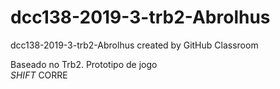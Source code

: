 # dcc138-2019-3-trb2-Abrolhus
dcc138-2019-3-trb2-Abrolhus created by GitHub Classroom

Baseado no Trb2.
Prototipo de jogo <br />
*SHIFT* CORRE <br />


